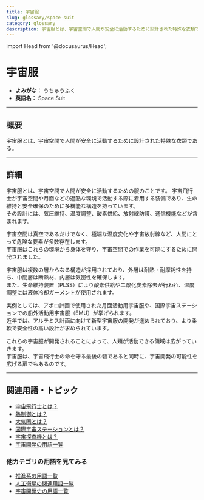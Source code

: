 ```yaml
---
title: 宇宙服
slug: glossary/space-suit
category: glossary
description: 宇宙服とは、宇宙空間で人間が安全に活動するために設計された特殊な衣類である。
---
```


import Head from '@docusaurus/Head';

<Head>
  <script type="application/ld+json">
    {`{
      "@context": "https://schema.org",
      "@type": "DefinedTerm",
      "name": "宇宙服",
      "inDefinedTermSet": "https://www.space-portal.org",
      "termCode": "glossary/space-suit",
      "description": "宇宙服とは、宇宙空間で人間が安全に活動するために設計された特殊な衣類である。",
      "url": "https://www.space-portal.org/docs/glossary/space-suit"
    }`}
  </script>
</Head>

# 宇宙服

- **よみがな：** うちゅうふく  
- **英語名：** Space Suit  

---

## 概要

宇宙服とは、宇宙空間で人間が安全に活動するために設計された特殊な衣類である。

---

## 詳細

宇宙服とは、宇宙空間で人間が安全に活動するための服のことです。
宇宙飛行士が宇宙空間や月面などの過酷な環境で活動する際に着用する装備であり、生命維持と安全確保のために多機能な構造を持っています。  
その設計には、気圧維持、温度調整、酸素供給、放射線防護、通信機能などが含まれます。  

宇宙空間は真空であるだけでなく、極端な温度変化や宇宙放射線など、人間にとって危険な要素が多数存在します。  
宇宙服はこれらの環境から身体を守り、宇宙空間での作業を可能にするために開発されました。  

宇宙服は複数の層からなる構造が採用されており、外層は耐熱・耐摩耗性を持ち、中間層は断熱材、内層は気密性を確保します。  
また、生命維持装置（PLSS）により酸素供給や二酸化炭素除去が行われ、温度調整には液体冷却ガーメントが使用されます。  

実例としては、アポロ計画で使用された月面活動用宇宙服や、国際宇宙ステーションでの船外活動用宇宙服（EMU）が挙げられます。  
近年では、アルテミス計画に向けて新型宇宙服の開発が進められており、より柔軟で安全性の高い設計が求められています。  

これらの宇宙服が開発されることによって、人類が活動できる領域は広がっていきます。  
宇宙服は、宇宙飛行士の命を守る最後の砦であると同時に、宇宙開発の可能性を広げる扉でもあるのです。  

---

## 関連用語・トピック

- [宇宙飛行士とは？](/docs/glossary/astronaut)  
- [熱制御とは？](/docs/glossary/thermal-control)  
- [大気圏とは？](/docs/glossary/atmosphere)  
- [国際宇宙ステーションとは？](/docs/satellite/index/iss)  
- [宇宙探査機とは？](/docs/explorer/space-probe)
- [宇宙開発の用語一覧](/docs/category/glossary)

### 他カテゴリの用語を見てみる

- [推進系の用語一覧](/docs/category/propulsion)
- [人工衛星の関連用語一覧](/docs/category/satellite)
- [宇宙開発史の用語一覧](/docs/category/history)

